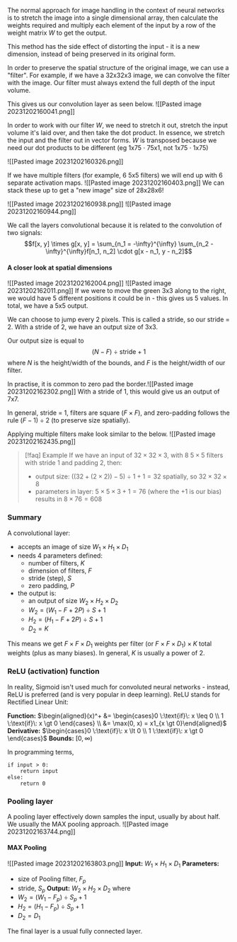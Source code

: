 The normal approach for image handling in the context of neural networks is to stretch the image into a single dimensional array, then calculate the weights required and multiply each element of the input by a row of the weight matrix $W$ to get the output.

This method has the side effect of distorting the input - it is a new dimension, instead of being preserved in its original form.

In order to preserve the spatial structure of the original image, we can use a "filter". For example, if we have a 32x32x3 image, we can convolve the filter with the image. Our filter must always extend the full depth of the input volume.

This gives us our convolution layer as seen below.
![[Pasted image 20231202160041.png]]

In order to work with our filter $W$, we need to stretch it out, stretch the input volume it's laid over, and then take the dot product. In essence, we stretch the input and the filter out in vector forms. $W$ is transposed because we need our dot products to be different (eg 1x75 $\cdot$ 75x1, not 1x75 $\cdot$ 1x75)

![[Pasted image 20231202160326.png]]

If we have multiple filters (for example, 6 5x5 filters) we will end up with 6 separate activation maps.
![[Pasted image 20231202160403.png]]
We can stack these up to get a "new image" size of 28x28x6!

![[Pasted image 20231202160938.png]]
![[Pasted image 20231202160944.png]]

We call the layers convolutional because it is related to the convolution of two signals: $$f[x, y] \times g[x, y] = \sum_{n_1 = -\infty}^{\infty} \sum_{n_2 -\infty}^{\infty}f[n_1, n_2] \cdot g[x - n_1, y - n_2]$$
#### A closer look at spatial dimensions
![[Pasted image 20231202162004.png]]
![[Pasted image 20231202162011.png]]
If we were to move the green 3x3 along to the right, we would have 5 different positions it could be in - this gives us 5 values. In total, we have a 5x5 output.

We can choose to jump every 2 pixels. This is called a stride, so our stride = 2. With a stride of 2, we have an output size of 3x3.

Our output size is equal to$$(N - F)\: \div \: \text{stride} + 1$$where $N$ is the height/width of the bounds, and $F$ is the height/width of our filter.

In practise, it is common to zero pad the border.![[Pasted image 20231202162302.png]]
With a stride of 1, this would give us an output of 7x7.

In general, stride = 1, filters are square ($F \times F$), and zero-padding follows the rule $(F - 1) \: \div \: 2$ (to preserve size spatially).

Applying multiple filters make look similar to the below.
![[Pasted image 20231202162435.png]]

> [!faq] Example
> If we have an input of $32 \times 32 \times 3$, with 8 $5 \times 5$ filters with stride 1 and padding 2, then:
> - output size: $((32 + (2 \times 2)) - 5) \:\div\: 1 + 1 = 32$ spatially, so $32 \times 32 \times 8$
> - parameters in layer: $5 \times 5 \times 3 + 1 = 76$ (where the $+1$ is our bias) results in $8 \times 76 = 608$


### Summary
A convolutional layer:
- accepts an image of size $W_1 \times H_1 \times D_1$
- needs 4 parameters defined:
	- number of filters, $K$
	- dimension of filters, $F$
	- stride (step), $S$
	- zero padding, $P$
- the output is:
	- an output of size $W_2 \times H_2 \times D_2$
	- $W_2 = (W_1 - F + 2P) \:\div\: S + 1$
	- $H_2 = (H_1 - F + 2P) \:\div\: S + 1$
	- $D_2 = K$

This means we get $F \times F \times D_1$ weights per filter (or $F \times F \times D_1) \times K$ total weights (plus as many biases). In general, $K$ is usually a power of 2.

### ReLU (activation) function
In reality, Sigmoid isn't used much for convoluted neural networks - instead, ReLU is preferred (and is very popular in deep learning). ReLU stands for Rectified Linear Unit:

**Function:** $\begin{aligned}(x)^+ &= \begin{cases}0 \:\text{if}\: x \leq 0 \\ 1 \:\text{if}\: x \gt 0 \end{cases} \\ &= \max(0, x) = x1_{x \gt 0}\end{aligned}$ 
**Derivative:** $\begin{cases}0 \:\text{if}\: x \lt 0 \\ 1 \:\text{if}\: x \gt 0 \end{cases}$ 
**Bounds:** $[0, \infty)$ 

In programming terms, 
```
if input > 0:
	return input
else:
	return 0
```

### Pooling layer
A pooling layer effectively down samples the input, usually by about half. We usually the MAX pooling approach.
![[Pasted image 20231202163744.png]]

#### MAX Pooling
![[Pasted image 20231202163803.png]]
**Input:** $W_1 \times H_1 \times D_1$ 
**Parameters:** 
- size of Pooling filter, $F_p$
- stride, $S_p$ 
**Output:** $W_2 \times H_2 \times D_2$ 
where
- $W_2 = (W_1 - F_p) \:\div\: S_p + 1$
- $H_2 = (H_1 - F_p) \:\div\: S_p + 1$
- $D_2 = D_1$

The final layer is a usual fully connected layer.
